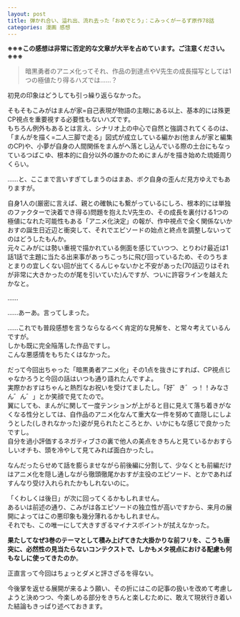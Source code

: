 ```yaml
---
layout: post
title: 弾かれ合い、溢れ出、流れ去った「おめでとう」：こみっくがーるず原作78話
categories: 漫画 感想
---
```


**※※※この感想は非常に否定的な文章が大半を占めています。ご注意ください。※※※**

> 暗黒勇者のアニメ化ってそれ、作品の到達点やV先生の成長描写としては1つの極値たり得るハズでは……？

初見の印象はどうしても引っ繰り返らなかった。

そもそもこみがはまんが家=自己表現が物語の主眼にある以上、基本的には殊更CP視点を重要視する必要性もないハズです。  
もちろん例外もあるとは言え、シナリオ上の中心で自然と強調されてくるのは、「まんがを描く=二人三脚で走る」図式が成立している編かお(他まんが家と編集のCP)や、小夢が自身の人間関係をまんがへ落とし込んでいる際の土台にもなっているつばこゆ、根本的に自分以外の誰かのためにまんがを描き始めた琉姫周りくらい。  

……と、ここまで言いすぎてしまうのはまあ、ボク自身の歪んだ見方ゆえでもありますが。

自身1人の(厳密に言えば、親との確執にも繋がっているにしろ、根本的には単独のファクターで決着でき得る)問題を抱えたV先生の、その成長を裏付ける1つの極値になれた可能性もある「アニメ化決定」の報が、作中視点で全く関係ないかおすの誕生日近辺と衝突して、それでエピソードの始点と終点を調整しないってのはどうしたもんか。  
元々こみがには勢い重視で描かれている側面を感じていつつ、とりわけ最近は1話1話で主題に当たる出来事があっちこっちに飛び回っているため、そのうちまとまりの宜しくない回が出てくるんじゃないかと不安があった(70話辺りはそれが非常に大きかったのが尾を引いていた)んですが、ついに許容ラインを越えたかなと。  

……

……あーあ。言ってしまった。

……これでも普段感想を言うならなるべく肯定的な見解を、と常々考えているんですが。  
しかも既に完全陥落した作品ですし。  
こんな悪感情をもちたくはなかった。

だって今回出ちゃった「暗黒勇者アニメ化」その1点を抜きにすれば、CP視点じゃなかろうと今回の話はいつも通り語れたんですよ。  
実際かおすはちゃんと熱烈なお祝いを受けてましたし。「好゛き゛っ！！みなさん゛ん゛」とか笑顔で見てたので。  
翼にしても、まんがに関して一度テンションが上がると目に見えて落ち着きがなくなる性分としては、自作品のアニメ化なんて重大な一件を努めて直隠しにしようとした(しきれなかった)姿が見られたところとか、いかにもな感じで良かったですし。  
自分を過小評価するネガティブさの裏で他人の美点をきちんと見ているかおすらしいオチも、頭を冷やして見てみれば面白かったし。

なんだったらせめて話を膨らませながら前後編に分割して、少なくとも前編だけはアニメ化を隠し通しながら徹頭徹尾かおすが主役のエピソード、とかであればすんなり受け入れられたかもしれないのに。

「くわしくは後日」が次に回ってくるかもしれません。  
あるいは前述の通り、こみがは各エピソードの独立性が高いですから、来月の展開によってはこの悪印象も幾分薄れるかもしれません。  
それでも、この唯一にして大きすぎるマイナスポイントが拭えなかった。

**果たしてなぜ3巻のテーマとして積み上げてきた大掛かりな前フリを、こうも唐突に、必然性の見当たらないコンテクストで、しかもメタ視点における配慮も何もなしに使ってきたのか**。

正直言って今回はちょっとダメと評さざるを得ない。

今後掌を返せる展開が来るよう願い、その折にはこの記事の扱いを改めて考慮しようと決めつつ、今楽しめる部分をきちんと楽しむために、敢えて現状行き着いた結論もきっぱり述べておきます。
